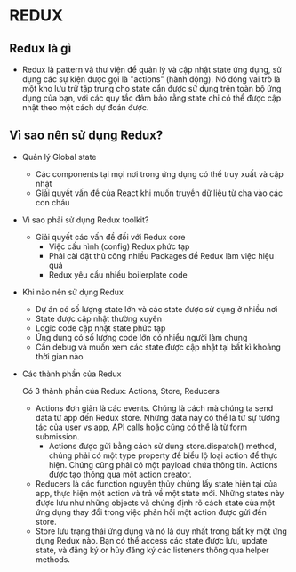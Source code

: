 # REDUX
## Redux là gì 
- Redux là pattern và thư viện để quản lý và cập nhật state ứng dụng, sử dụng các sự kiện được gọi là "actions" (hành động). Nó đóng vai trò là một kho lưu trữ tập trung cho state cần được sử dụng trên toàn bộ ứng dụng của bạn, với các quy tắc đảm bảo rằng state chỉ có thể được cập nhật theo một cách dự đoán được.
## Vì sao nên sử dụng Redux? 
- Quản lý Global state 
    - Các components tại mọi nơi trong ứng dụng có thể truy xuất và cập nhật
    - Giải quyết vấn đề của React khi muốn truyền dữ liệu từ cha vào các con cháu
- Vì sao phải sử dụng Redux toolkit?
    - Giải quyết các vấn đề đối với Redux core
        - Việc cấu hình (config) Redux phức tạp
        - Phải cài đặt thủ công nhiều Packages để Redux làm việc hiệu quả
        - Redux yêu cầu nhiều boilerplate code
- Khi nào nên sử dụng Redux
    - Dự án có số lượng state lớn và các state được sử dụng ở nhiều nơi
    - State được cập nhật thường xuyên 
    - Logic code cập nhật state phức tạp 
    - Ứng dụng có số lượng code lớn có nhiều người làm chung 
    - Cần debug và muốn xem các state được cập nhật tại bất kì khoảng thời gian nào 
- Các thành phần của Redux

    Có 3 thành phần của Redux: Actions, Store, Reducers
    - Actions đơn giản là các events. Chúng là cách mà chúng ta send data từ app đến Redux store. Những data này có thể là từ sự tương tác của user vs app, API calls hoặc cũng có thể là từ form submission.
        - Actions được gửi bằng cách sử dụng store.dispatch() method, chúng phải có một type property để biểu lộ loại action để thực hiện. Chúng cũng phải có một payload chứa thông tin. Actions được tạo thông qua một action creator.
    - Reducers là các function nguyên thủy chúng lấy state hiện tại của app, thực hiện một action và trả về một state mới. Những states này được lưu như những objects và chúng định rõ cách state của một ứng dụng thay đổi trong việc phản hồi một action được gửi đến store.
    - Store lưu trạng thái ứng dụng và nó là duy nhất trong bất kỳ một ứng dụng Redux nào. Bạn có thể access các state được lưu, update state, và đăng ký or hủy đăng ký các listeners thông qua helper methods.